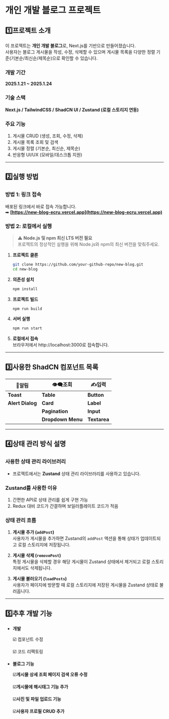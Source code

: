 # 개인 개발 블로그 프로젝트


## 1️⃣프로젝트 소개

이 프로젝트는 **개인 개발 블로그**로, Next.js를 기반으로 만들어졌습니다.  
사용자는 블로그 게시물을 작성, 수정, 삭제할 수 있으며 게시물 목록을 다양한 정렬 기준(기본순/최신순/제목순)으로 확인할 수 있습니다.

### **개발 기간**
**2025.1.21 ~ 2025.1.24**   

### **기술 스택**
**Next.js / TailwindCSS / ShadCN UI / Zustand (로컬 스토리지 연동)**

### **주요 기능**
1. 게시물 CRUD (생성, 조회, 수정, 삭제)
2. 게시물 목록 조회 및 검색
3. 게시물 정렬 (기본순, 최신순, 제목순)
4. 반응형 UI/UX (모바일/데스크톱 지원)


---


## 2️⃣실행 방법

### **방법 1: 링크 접속**
배포된 링크에서 바로 접속 가능합니다.  
➡ **[https://new-blog-ecru.vercel.app](https://new-blog-ecru.vercel.app)**

### **방법 2: 로컬에서 실행**
> ⚠ **Node.js 및 npm 최신 LTS 버전 필요**  
> 프로젝트의 정상적인 실행을 위해 Node.js와 npm의 최신 버전을 맞춰주세요.

1. **프로젝트 클론**
   ```bash
   git clone https://github.com/your-github-repo/new-blog.git
   cd new-blog
2. **의존성 설치**
   ```bash
   npm install
3. **프로젝트 빌드**
   ```bash
   npm run build
4. **서버 실행**
   ```bash
   npm run start
5. **로컬에서 접속**   
   브라우저에서 http://localhost:3000로 접속합니다.


---


## 3️⃣사용한 ShadCN 컴포넌트 목록
| **🔔알림** | **👁️‍🗨️조회**| **✍️입력**|
| --- | --- | --- |
| **Toast** | **Table** | **Button** |
| **Alert Dialog** | **Card** | **Label** |
|  | **Pagination** | **Input** |   
|  | **Dropdown Menu** | **Textarea** |   


---


## 4️⃣상태 관리 방식 설명

### **사용한 상태 관리 라이브러리**
- 프로젝트에서는 **Zustand** 상태 관리 라이브러리를 사용하고 있습니다.

### **Zustand를 사용한 이유**
1. 간편한 API로 상태 관리를 쉽게 구현 가능
2. Redux 대비 코드가 간결하며 보일러플레이트 코드가 적음

### **상태 관리 흐름**
1. **게시물 추가 (`addPost`)**  
   사용자가 게시물을 추가하면 Zustand의 `addPost` 액션을 통해 상태가 업데이트되고 로컬 스토리지에 저장됩니다.
   
2. **게시물 삭제 (`removePost`)**  
   특정 게시물을 삭제할 경우 해당 게시물이 Zustand 상태에서 제거되고 로컬 스토리지에서도 삭제됩니다.

3. **게시물 불러오기 (`loadPosts`)**  
   사용자가 페이지에 방문할 때 로컬 스토리지에 저장된 게시물을 Zustand 상태로 불러옵니다.


---


## 5️⃣추후 개발 기능
- **개발**   

  ☑️ 컴포넌트 수정   

  ☑️ 코드 리팩토링

- **블로그 기능**  

  ☑️**게시물 상세 조회 페이지 검색 오류 수정**  

  ☑️**게시물에 해시태그 기능 추가**  

  ☑️**사진 및 파일 업로드 기능**  

  ☑️**사용자 프로필 CRUD 추가**   

